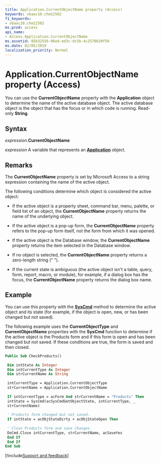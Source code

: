 ```yaml
---
title: Application.CurrentObjectName property (Access)
keywords: vbaac10.chm12502
f1_keywords:
- vbaac10.chm12502
ms.prod: access
api_name:
- Access.Application.CurrentObjectName
ms.assetid: 85b32556-96ed-ed3c-dc5b-4c2570639f50
ms.date: 02/05/2019
localization_priority: Normal
---
```



# Application.CurrentObjectName property (Access)

You can use the **CurrentObjectName** property with the **Application** object to determine the name of the active database object. The active database object is the object that has the focus or in which code is running. Read-only **String**.


## Syntax

_expression_.**CurrentObjectName**

_expression_ A variable that represents an **[Application](Access.Application.md)** object.


## Remarks

The **CurrentObjectName** property is set by Microsoft Access to a string expression containing the name of the active object.

The following conditions determine which object is considered the active object:

- If the active object is a property sheet, command bar, menu, palette, or field list of an object, the **CurrentObjectName** property returns the name of the underlying object.
    
- If the active object is a pop-up form, the **CurrentObjectName** property refers to the pop-up form itself, not the form from which it was opened.
    
- If the active object is the Database window, the **CurrentObjectName** property returns the item selected in the Database window.
    
- If no object is selected, the **CurrentObjectName** property returns a zero-length string (" ").
    
- If the current state is ambiguous (the active object isn't a table, query, form, report, macro, or module), for example, if a dialog box has the focus, the **CurrentObjectName** property returns the dialog box name.
    

## Example

You can use this property with the **[SysCmd](Access.Application.SysCmd.md)** method to determine the active object and its state (for example, if the object is open, new, or has been changed but not saved).

The following example uses the **CurrentObjectType** and **CurrentObjectName** properties with the **SysCmd** function to determine if the active object is the Products form and if this form is open and has been changed but not saved. If these conditions are true, the form is saved and then closed.

```vb
Public Sub CheckProducts() 
 
 Dim intState As Integer 
 Dim intCurrentType As Integer 
 Dim strCurrentName As String 
 
 intCurrentType = Application.CurrentObjectType 
 strCurrentName = Application.CurrentObjectName 
  
 If intCurrentType = acForm And strCurrentName = "Products" Then 
 intState = SysCmd(acSysCmdGetObjectState, intCurrentType, _ 
 strCurrentName) 
 
 ' Products form changed but not saved. 
 If intState = acObjStateDirty + acObjStateOpen Then 
 
 ' Close Products form and save changes. 
 DoCmd.Close intCurrentType, strCurrentName, acSaveYes 
 End If 
 End If 
End Sub
```



[!include[Support and feedback](~/includes/feedback-boilerplate.md)]